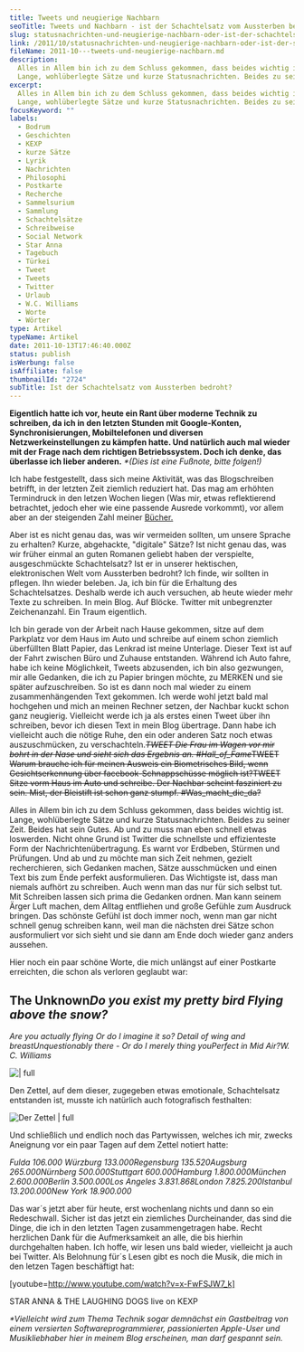 ```yaml
---
title: Tweets und neugierige Nachbarn
seoTitle: Tweets und Nachbarn - ist der Schachtelsatz vom Aussterben bedroht?
slug: statusnachrichten-und-neugierige-nachbarn-oder-ist-der-schachtelsatz-vom-aussterben-bedroht
link: /2011/10/statusnachrichten-und-neugierige-nachbarn-oder-ist-der-schachtelsatz-vom-aussterben-bedroht/
fileName: 2011-10---tweets-und-neugierige-nachbarn.md
description:
  Alles in Allem bin ich zu dem Schluss gekommen, dass beides wichtig ist.
  Lange, wohlüberlegte Sätze und kurze Statusnachrichten. Beides zu seiner Zeit.
excerpt:
  Alles in Allem bin ich zu dem Schluss gekommen, dass beides wichtig ist.
  Lange, wohlüberlegte Sätze und kurze Statusnachrichten. Beides zu seiner Zeit.
focusKeyword: ""
labels:
  - Bodrum
  - Geschichten
  - KEXP
  - kurze Sätze
  - Lyrik
  - Nachrichten
  - Philosophi
  - Postkarte
  - Recherche
  - Sammelsurium
  - Sammlung
  - Schachtelsätze
  - Schreibweise
  - Social Network
  - Star Anna
  - Tagebuch
  - Türkei
  - Tweet
  - Tweets
  - Twitter
  - Urlaub
  - W.C. Williams
  - Worte
  - Wörter
type: Artikel
typeName: Artikel
date: 2011-10-13T17:46:40.000Z
status: publish
isWerbung: false
isAffiliate: false
thumbnailId: "2724"
subTitle: Ist der Schachtelsatz vom Aussterben bedroht?
---
```


<strong>Eigentlich hatte ich vor, heute ein Rant über moderne Technik zu
schreiben, da ich in den letzten Stunden mit Google-Konten, Synchronisierungen,
Mobiltelefonen und diversen Netzwerkeinstellungen zu kämpfen hatte. Und
natürlich auch mal wieder mit der Frage nach dem richtigen Betriebssystem. Doch
ich denke, das überlasse ich lieber anderen.</strong><em> \*(Dies ist eine
Fußnote, bitte folgen!)</em>

Ich habe festgestellt, dass sich meine Aktivität, was das Blogschreiben
betrifft, in der letzten Zeit ziemlich reduziert hat. Das mag am erhöhten
Termindruck in den letzen Wochen liegen (Was mir, etwas reflektierend
betrachtet, jedoch eher wie eine passende Ausrede vorkommt), vor allem aber an
der steigenden Zahl meiner [Bücher.](http://twitter.com/#!/Carda_Mon)

Aber ist es nicht genau das, was wir vermeiden sollten, um unsere Sprache zu
erhalten? Kurze, abgehackte, "digitale" Sätze? Ist nicht genau das, was wir
früher einmal an guten Romanen geliebt haben der verspielte, ausgeschmückte
Schachtelsatz? Ist er in unserer hektischen, elektronischen Welt vom Aussterben
bedroht? Ich finde, wir sollten in pflegen. Ihn wieder beleben. Ja, ich bin für
die Erhaltung des Schachtelsatzes. Deshalb werde ich auch versuchen, ab heute
wieder mehr Texte zu schreiben. In mein Blog. Auf Blöcke. Twitter mit
unbegrenzter Zeichenanzahl. Ein Traum eigentlich.

Ich bin gerade von der Arbeit nach Hause gekommen, sitze auf dem Parkplatz vor
dem Haus im Auto und schreibe auf einem schon ziemlich überfüllten Blatt Papier,
das Lenkrad ist meine Unterlage. Dieser Text ist auf der Fahrt zwischen Büro und
Zuhause entstanden. Während ich Auto fahre, habe ich keine Möglichkeit, Tweets
abzusenden, ich bin also gezwungen, mir alle Gedanken, die ich zu Papier bringen
möchte, zu MERKEN und sie später aufzuschreiben. So ist es dann noch mal wieder
zu einem zusammenhängenden Text gekommen. Ich werde wohl jetzt bald mal
hochgehen und mich an meinen Rechner setzen, der Nachbar kuckt schon ganz
neugierig. Vielleicht werde ich ja als erstes einen Tweet über ihn schreiben,
bevor ich diesen Text in mein Blog übertrage. Dann habe ich vielleicht auch die
nötige Ruhe, den ein oder anderen Satz noch etwas auszuschmücken, zu
verschachteln.<em></em><em><del>TWEET Die Frau im Wagen vor mir bohrt in der
Nase und sieht sich das Ergebnis an. #Hall_of_Fame</del></em><del>TWEET Warum
brauche ich für meinen Ausweis ein Biometrisches Bild, wenn Gesichtserkennung
über facebook-Schnappschüsse möglich ist?</del><del>TWEET Sitze vorm Haus im
Auto und schreibe. Der Nachbar scheint fasziniert zu sein. Mist, der Bleistift
ist schon ganz stumpf. #Was_macht_die_da?</del>

Alles in Allem bin ich zu dem Schluss gekommen, dass beides wichtig ist. Lange,
wohlüberlegte Sätze und kurze Statusnachrichten. Beides zu seiner Zeit. Beides
hat sein Gutes. Ab und zu muss man eben schnell etwas loswerden. Nicht ohne
Grund ist Twitter die schnellste und effizienteste Form der
Nachrichtenübertragung. Es warnt vor Erdbeben, Stürmen und Prüfungen. Und ab und
zu möchte man sich Zeit nehmen, gezielt recherchieren, sich Gedanken machen,
Sätze ausschmücken und einen Text bis zum Ende perfekt ausformulieren. Das
Wichtigste ist, dass man niemals aufhört zu schreiben. Auch wenn man das nur für
sich selbst tut. Mit Schreiben lassen sich prima die Gedanken ordnen. Man kann
seinem Ärger Luft machen, dem Alltag entfliehen und große Gefühle zum Ausdruck
bringen. Das schönste Gefühl ist doch immer noch, wenn man gar nicht schnell
genug schreiben kann, weil man die nächsten drei Sätze schon ausformuliert vor
sich sieht und sie dann am Ende doch wieder ganz anders aussehen.

Hier noch ein paar schöne Worte, die mich unlängst auf einer Postkarte
erreichten, die schon als verloren geglaubt war:

## The Unknown<em>Do you exist my pretty bird </em><em>Flying above the snow?

</em><em>Are you actually flying </em><em>Or do I imagine it so? </em><em>Detail
of wing and breast</em><em>Unquestionably there - </em><em>Or do I merely thing
you</em><em>Perfect in Mid Air?</em><em>W. C. Williams</em>

![ | full](http://cardamonchai.files.wordpress.com/2011/10/shot_1318522744788.jpg "Die Postkarte")

Den Zettel, auf dem dieser, zugegeben etwas emotionale, Schachtelsatz entstanden
ist, musste ich natürlich auch fotografisch festhalten:

![Der Zettel | full](http://cardamonchai.files.wordpress.com/2011/10/shot_1318522691267.jpg "Der Zettel")

Und schließlich und endlich noch das Partywissen, welches ich mir, zwecks
Aneignung vor ein paar Tagen auf dem Zettel notiert hatte:

<em>Fulda 106.000 </em><em>Würzburg 133.000</em><em>Regensburg
135.520</em><em>Augsburg 265.000</em><em>Nürnberg 500.000</em><em>Stuttgart
600.000</em><em>Hamburg 1.800.000</em><em>München 2.600.000</em><em>Berlin
3.500.000</em><em>Los Angeles 3.831.868</em><em>London
7.825.200</em><em>Istanbul 13.200.000</em><em>New York 18.900.000 </em>

Das war´s jetzt aber für heute, erst wochenlang nichts und dann so ein
Redeschwall. Sicher ist das jetzt ein ziemliches Durcheinander, das sind die
Dinge, die ich in den letzten Tagen zusammengetragen habe. Recht herzlichen Dank
für die Aufmerksamkeit an alle, die bis hierhin durchgehalten haben. Ich hoffe,
wir lesen uns bald wieder, vielleicht ja auch bei Twitter. Als Belohnung für´s
Lesen gibt es noch die Musik, die mich in den letzen Tagen beschäftigt hat:

[youtube=http://www.youtube.com/watch?v=x-FwFSJW7_k]

STAR ANNA &amp; THE LAUGHING DOGS live on KEXP

<em>\*Vielleicht wird zum Thema Technik sogar demnächst ein Gastbeitrag von
einem versierten Softwareprogrammierer, passionierten Apple-User und
Musikliebhaber hier in meinem Blog erscheinen, man darf gespannt sein.</em>
